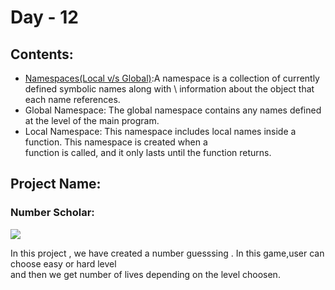 # Day - 12
## Contents:
* [Namespaces(Local v/s Global)](https://realpython.com/python-namespaces-scope/#:~:text=Remove%20ads-,Namespaces%20in%20Python,values%20are%20the%20objects%20themselves.):A namespace is a collection of currently defined symbolic names along with \
information about the object that each name references.
* Global Namespace: The global namespace contains any names defined at the level of the main program.
* Local Namespace: This namespace includes local names inside a function. This namespace is created when a \
function is called, and it only lasts until the function returns.
## Project Name:
### Number Scholar:
![](https://www.learningaboutelectronics.com/images/Guess-a-number-from-1-to-10.png)

In this project , we have created a number guesssing . In this game,user can choose easy or hard level \
and then we get number of lives depending on the level choosen. 
